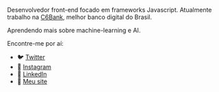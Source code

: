 Desenvolvedor front-end focado em frameworks Javascript. Atualmente trabalho na [C6Bank](https://www.c6bank.com.br), melhor banco digital do Brasil.

Aprendendo mais sobre machine-learning e AI.

Encontre-me por aí:

  * 🐦 [Twitter](https://twitter.com/opatrickgdl) <br>
  * 📸 [Instagram](https://instagram.com/patrick.gl) <br>
  * 💼 [LinkedIn](https://linkedin.com/in/patrickgdl) <br>
  * 🚀 [Meu site](https://patricklima.dev)
